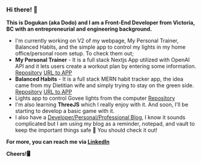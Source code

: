 ### Hi there! 👋

**This is Dogukan (aka Dodo) and I am a Front-End Developer from Victoria, BC with an entrepreneurial and engineering background.**

- I'm currently working on V2 of my webpage, My Personal Trainer, Balanced Habits, and the simple app to control my lights in my home office/personal room setup. To check them out;
 - **My Personal Trainer** - It is a full stack Nextjs App utilized with OpenAI API and it lets users create a workout plan by entering some information. [Repository](https://github.com/DodoBey/mypersonaltrainer) [URL to APP](https://mypersonaltrainer.onrender.com/)
 - **Balanced Habits** - It is a full stack MERN habit tracker app, the idea came from my Dietitian wife and simply trying to stay on the green side. [Repository](https://github.com/DodoBey/balancedHabits) [URL to APP](https://balanced-habits.onrender.com/)
 - Lights app to control Govee lights from the computer [Repository](https://github.com/DodoBey/goveeLightsControl)
- I'm also learning **ThreeJS** which I really enjoy with it. And soon, I'll be starting to develop a basic game with it.
- I also have a [Developer/Personal/Professional Blog](https://dogukanyigiter.notion.site/05609345f1804398883a4b863723aa37?v=3fcd8ee2c52d4ee7bd7688aa39f3fd45), I know it sounds complicated but I am using my blog as a reminder, notepad, and vault to keep the important things safe 🙂 You should check it out!
  

**For more, you can reach me via [LinkedIn](https://www.linkedin.com/in/dogukanyigiter/)**

**Cheers!🖥**
